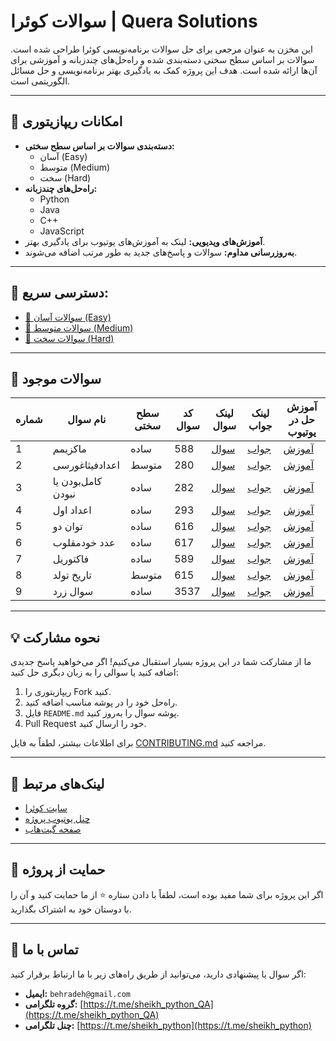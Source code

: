 # سوالات کوئرا | Quera Solutions

این مخزن به عنوان مرجعی برای حل سوالات برنامه‌نویسی کوئرا طراحی شده است. سوالات بر اساس سطح سختی دسته‌بندی شده و راه‌حل‌های چندزبانه و آموزشی برای آن‌ها ارائه شده است. هدف این پروژه کمک به یادگیری بهتر برنامه‌نویسی و حل مسائل الگوریتمی است.

---

## 🚀 امکانات ریپازیتوری
- **دسته‌بندی سوالات بر اساس سطح سختی:**
  - آسان (Easy)
  - متوسط (Medium)
  - سخت (Hard)
- **راه‌حل‌های چندزبانه:**
  - Python
  - Java
  - C++
  - JavaScript
- **آموزش‌های ویدیویی:** لینک به آموزش‌های یوتیوب برای یادگیری بهتر.
- **به‌روزرسانی مداوم:** سوالات و پاسخ‌های جدید به طور مرتب اضافه می‌شوند.

---

## 📂 دسترسی سریع:
- [📁 سوالات آسان (Easy)](./Easy)
- [📁 سوالات متوسط (Medium)](./Medium)
- [📁 سوالات سخت (Hard)](./Hard)

---

## 📝 سوالات موجود
| شماره | نام سوال       | سطح سختی | کد سوال  | لینک سوال | لینک جواب          | آموزش حل در یوتیوب       |
|-------|----------------|-----------|----------|-----------|---------------------|--------------------------|
| 1     | ماکزیمم       | ساده      | 588      | [سوال](https://quera.org/problemset/588) | [جواب](Easy/588-Maximum)       | [آموزش](https://www.youtube.com/watch?v=AvYIqBl8BOM&list=PLW3DifA5LBkXWMQA9aXQUyswMww-W6XSC&index=2) |
| 2     | اعداد‌فیثاغورسی       | متوسط     | 280      | [سوال](https://quera.org/problemset/280) | [جواب](Medium/280-Pythagorean-Numbers)       | [آموزش](https://www.youtube.com/watch?v=Cg8CbwkbPfU&list=PLW3DifA5LBkXWMQA9aXQUyswMww-W6XSC&index=3) |
| 3     | کامل‌بودن یا نبودن    | ساده       | 282     | [سوال](https://quera.org/problemset/282) | [جواب](Easy/282-Perfect-or-Imperfect-Numbers)    | [آموزش](https://www.youtube.com/watch?v=EcUUGeRAqnM&list=PLW3DifA5LBkXWMQA9aXQUyswMww-W6XSC&index=4) |
| 4     | اعداد اول    | ساده     | 293     | [سوال](https://quera.org/problemset/293) | [جواب](Easy/293-Prime-Numbers)    | [آموزش](https://www.youtube.com/watch?v=yXodMi03ea4&list=PLW3DifA5LBkXWMQA9aXQUyswMww-W6XSC&index=5&t=15s) |
| 5     | توان دو    | ساده     | 616     | [سوال](https://quera.org/problemset/616) | [جواب](Easy/616-power-two)    | [آموزش](https://www.youtube.com/watch?v=C4TwSPvs808&list=PLW3DifA5LBkXWMQA9aXQUyswMww-W6XSC&index=6) |
| 6     | عدد خودمقلوب    | ساده     | 617     | [سوال](https://quera.org/problemset/617) | [جواب](Easy/617-khod-maghlob)    | [آموزش](https://www.youtube.com/watch?v=7lynOZI5bPE&list=PLW3DifA5LBkXWMQA9aXQUyswMww-W6XSC&index=7) |
| 7     | فاکتوریل    | ساده     | 589     | [سوال](https://quera.org/problemset/589) | [جواب](Easy/589-factorial)    | [آموزش](https://www.youtube.com/watch?v=Ok3uhvMgbHk&list=PLW3DifA5LBkXWMQA9aXQUyswMww-W6XSC&index=8) |
| 8     | تاریخ تولد    | متوسط     | 615     | [سوال](https://quera.org/problemset/615) | [جواب](Medium/615-date-of-birth)    | [آموزش](https://www.youtube.com/watch?v=uUbIdyG5sho&list=PLW3DifA5LBkXWMQA9aXQUyswMww-W6XSC&index=10) |
| 9     | سوال زرد    | ساده     | 3537     | [سوال](https://quera.org/problemset/3537) | [جواب](Easy/3537-yellow-question)    | [آموزش](https://www.youtube.com/watch?v=ZIt-u6oSeYo&list=PLW3DifA5LBkXWMQA9aXQUyswMww-W6XSC&index=10&pp=gAQBiAQB) |


---

## 💡 نحوه مشارکت
ما از مشارکت شما در این پروژه بسیار استقبال می‌کنیم! اگر می‌خواهید پاسخ جدیدی اضافه کنید یا سوالی را به زبان دیگری حل کنید:
1. ریپازیتوری را Fork کنید.
2. راه‌حل خود را در پوشه مناسب اضافه کنید.
3. فایل `README.md` پوشه سوال را به‌روز کنید.
4. Pull Request خود را ارسال کنید.

برای اطلاعات بیشتر، لطفاً به فایل [CONTRIBUTING.md](./CONTRIBUTING.md) مراجعه کنید.

---

## 🔗 لینک‌های مرتبط
- [سایت کوئرا](https://quera.org/)
- [چنل یوتیوب پروژه](https://www.youtube.com/@sheikh_python/featured)
- [صفحه گیت‌هاب](https://github.com/sheikh-python)

---

## 🌟 حمایت از پروژه
اگر این پروژه برای شما مفید بوده است، لطفاً با دادن ستاره ⭐ از ما حمایت کنید و آن را با دوستان خود به اشتراک بگذارید.

---

## 📧 تماس با ما
اگر سوال یا پیشنهادی دارید، می‌توانید از طریق راه‌های زیر با ما ارتباط برقرار کنید:

- **ایمیل:** `behradeh@gmail.com`  
- **گروه تلگرامی:** [https://t.me/sheikh_python_QA](https://t.me/sheikh_python_QA)  
- **چنل تلگرامی:** [https://t.me/sheikh_python](https://t.me/sheikh_python)

